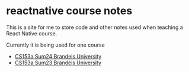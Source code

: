 # reactnative course notes
This is a site for me to store code and other notes used when teaching a React Native course.

Currently it is being used for one course
* [CS153a Sum24 Brandeis University](courses/cs153aSum24Brandeis.md)
* [CS153a Sum23 Brandeis University](courses/cs153aSum23Brandeis.md)

